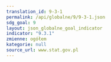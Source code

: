 ```yaml
---
translation_id: 9-3-1
permalink: /api/globalne/9/9-3-1.json
sdg_goal: 9
layout: json_globalne_goal_indicator
indicator: "9.3.1"
zmienne: ogółem
kategorie: null
source_url: www.stat.gov.pl
---
```

